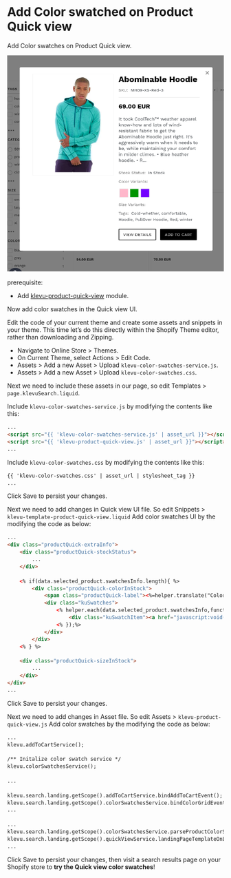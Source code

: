 # Add Color swatched on Product Quick view 

Add Color swatches on Product Quick view.

![Quick-view color-swatches](/tutorial/shopify/klevu-product-quick-view-color-swatches/images/image001.png)

prerequisite:
- Add [klevu-product-quick-view](/tutorial/shopify/klevu-product-quick-view) module.

Now add color swatches in the Quick view UI.

Edit the code of your current theme and create some assets and snippets in your theme.
This time let’s do this directly within the Shopify Theme editor, rather than downloading and Zipping.

- Navigate to Online Store > Themes.
- On Current Theme, select Actions > Edit Code.
- Assets > Add a new Asset > Upload `klevu-color-swatches-service.js`.
- Assets > Add a new Asset > Upload `klevu-color-swatches.css`.

Next we need to include these assets in our page,
so edit Templates > `page.klevuSearch.liquid`.

Include `klevu-color-swatches-service.js` by modifying the contents like this:

```html
...
<script src="{{ 'klevu-color-swatches-service.js' | asset_url }}"></script>
<script src="{{ 'klevu-product-quick-view.js' | asset_url }}"></script>
...

```

Include `klevu-color-swatches.css` by modifying the contents like this:

```html
{{ 'klevu-color-swatches.css' | asset_url | stylesheet_tag }}
...

```

Click Save to persist your changes.

Next we need to add changes in Quick view UI file.
So edit Snippets > `klevu-template-product-quick-view.liquid`
Add color swatches UI by the modifying the code as below:

```html
...
<div class="productQuick-extraInfo">
    <div class="productQuick-stockStatus">
        ...
    </div>

    <% if(data.selected_product.swatchesInfo.length){ %>
        <div class="productQuick-colorInStock">
            <span class="productQuick-label"><%=helper.translate("Color Variants:") %></span>
            <div class="kuSwatches">
                <% helper.each(data.selected_product.swatchesInfo,function(key,item){ %>
                    <div class="kuSwatchItem"><a href="javascript:void(0)" data-variant="<%=item.variantId%>" class="kuSwatchLink klevuSwatchColorGrid" title="<%=item.variantColor%>" style="background-color:<%=item.variantColor%>"></a></div>
                <% });%>
            </div>								
        </div>
    <% } %>

    <div class="productQuick-sizeInStock">
        ...
    </div>
</div>
...
```

Click Save to persist your changes.

Next we need to add changes in Asset file.
So edit Assets > `klevu-product-quick-view.js`
Add color swatches by the modifying the code as below:

```html
...
klevu.addToCartService();

/** Initalize color swatch service */
klevu.colorSwatchesService();

...

klevu.search.landing.getScope().addToCartService.bindAddToCartEvent();
klevu.search.landing.getScope().colorSwatchesService.bindColorGridEvents();
...

...
klevu.search.landing.getScope().colorSwatchesService.parseProductColorSwatch(data, scope);
klevu.search.landing.getScope().quickViewService.landingPageTemplateOnLoadEvent(data, scope);
...

```

Click Save to persist your changes,
then visit a search results page on your Shopify store to **try the Quick view color swatches**!


